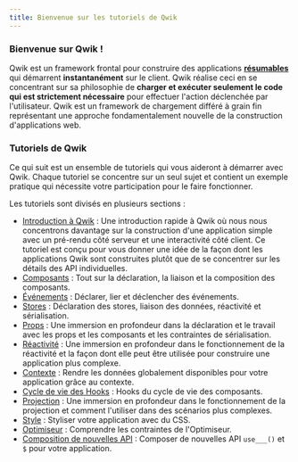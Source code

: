 ```yaml
---
title: Bienvenue sur les tutoriels de Qwik
---
```


### Bienvenue sur Qwik !

Qwik est un framework frontal pour construire des applications [**résumables**](../../../docs/concepts/resumable/index.mdx) qui démarrent **instantanément** sur le client. Qwik réalise ceci en se concentrant sur sa philosophie de **charger et exécuter seulement le code qui est strictement nécessaire** pour effectuer l'action déclenchée par l'utilisateur. Qwik est un framework de chargement différé à grain fin représentant une approche fondamentalement nouvelle de la construction d'applications web.

### Tutoriels de Qwik

Ce qui suit est un ensemble de tutoriels qui vous aideront à démarrer avec Qwik. Chaque tutoriel se concentre sur un seul sujet et contient un exemple pratique qui nécessite votre participation pour le faire fonctionner.

Les tutoriels sont divisés en plusieurs sections :

- [Introduction à Qwik](../../../tutorial/introduction/component/index.mdx) : Une introduction rapide à Qwik où nous nous concentrons davantage sur la construction d'une application simple avec un pré-rendu côté serveur et une interactivité côté client. Ce tutoriel est conçu pour vous donner une idée de la façon dont les applications Qwik sont construites plutôt que de se concentrer sur les détails des API individuelles.
- [Composants](../../component/basic/index.mdx) : Tout sur la déclaration, la liaison et la composition des composants.
- [Événements](../../events/basic/index.mdx) : Déclarer, lier et déclencher des événements.
- [Stores](../../store/basic/index.mdx) : Déclaration des stores, liaison des données, réactivité et sérialisation.
- [Props](../../props/basic/index.mdx) : Une immersion en profondeur dans la déclaration et le travail avec les props et les composants et les contraintes de sérialisation.
- [Réactivité](../../reactivity/template/index.mdx) : Une immersion en profondeur dans le fonctionnement de la réactivité et la façon dont elle peut être utilisée pour construire une application plus complexe.
- [Contexte](../../context/basic/index.mdx) : Rendre les données globalement disponibles pour votre application grâce au contexte.
- [Cycle de vie des Hooks](../../hooks/use-mount/index.mdx) : Hooks du cycle de vie des composants.
- [Projection](../../projection/basic/index.mdx) : Une immersion en profondeur dans le fonctionnement de la projection et comment l'utiliser dans des scénarios plus complexes.
- [Style](../../style/styles/index.mdx) : Styliser votre application avec du CSS.
- [Optimiseur](../../qrl/optimizer/index.mdx) : Comprendre les contraintes de l'Optimiseur.
- [Composition de nouvelles API](../../composing/dollar/index.mdx) : Composer de nouvelles API `use___()` et `$` pour votre application.

